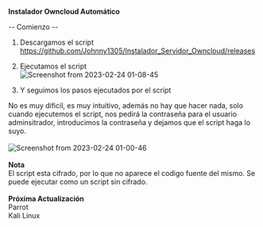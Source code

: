 **Instalador Owncloud Automático**

-- Comienzo --

1. Descargamos el script <br>
https://github.com/Johnny1305/Instalador_Servidor_Owncloud/releases

2. Ejecutamos el script <br>
![Screenshot from 2023-02-24 01-08-45](https://user-images.githubusercontent.com/88325745/221138370-bae63f41-288e-4ed1-a602-400361ea024e.png)

3. Y seguimos los pasos ejecutados por el script

No es muy dificil, es muy intuitivo, además no hay que hacer nada, solo cuando ejecutemos el script, nos pedirá la contraseña para el usuario adminsitrador,
introducimos la contraseña y dejamos que el script haga lo suyo.
<br>
<br>
![Screenshot from 2023-02-24 01-00-46](https://user-images.githubusercontent.com/88325745/221138880-db21dc22-82d5-4b35-93ac-224aad4ec1e1.png)
<br>
<br>
**Nota**
<br>
El script esta cifrado, por lo que no aparece el codigo fuente del mismo. Se puede ejecutar como un script sin cifrado.
<br>
<br>
**Próxima Actualización**
<br>
Parrot
<br>
Kali Linux

